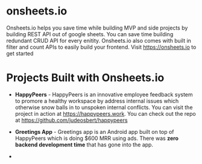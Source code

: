 # onsheets.io
Onsheets.io helps you save time while building MVP and side projects by building REST API out of google sheets. You can save time building redundant CRUD API for every enitity. Onsheets.io also comes with built in filter and count APIs to easily build your frontend. Visit https://onsheets.io to get started

# Projects Built with Onsheets.io
* **HappyPeers** - HappyPeers is an innovative employee feedback system to promore a healthy workspace by address internal issues which otherwise snow balls in to unspoken internal conflicts. You can visit the project in action at https://happypeers.work.
You can check out the repo at https://github.com/judeosbert/happypeers

* **Greetings App** - Greetings app is an Android app built on top of HappyPeers which is doing $600 MRR using ads. There was **zero backend development time** that has gone into the app.

*
